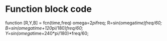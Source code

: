 # Function block code
function [R,Y,B] = fcn(time,freq)
omega=2*pi*freq;
R=sin(omega*time)*freq/60;
B=sin(omega*time+120*pi/180)*freq/60;
Y=sin(omega*time+240*pi/180)*freq/60;

